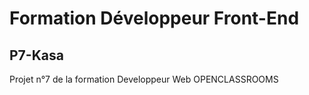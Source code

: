 # Formation Développeur Front-End

## P7-Kasa

Projet n°7 de la formation Developpeur Web OPENCLASSROOMS
